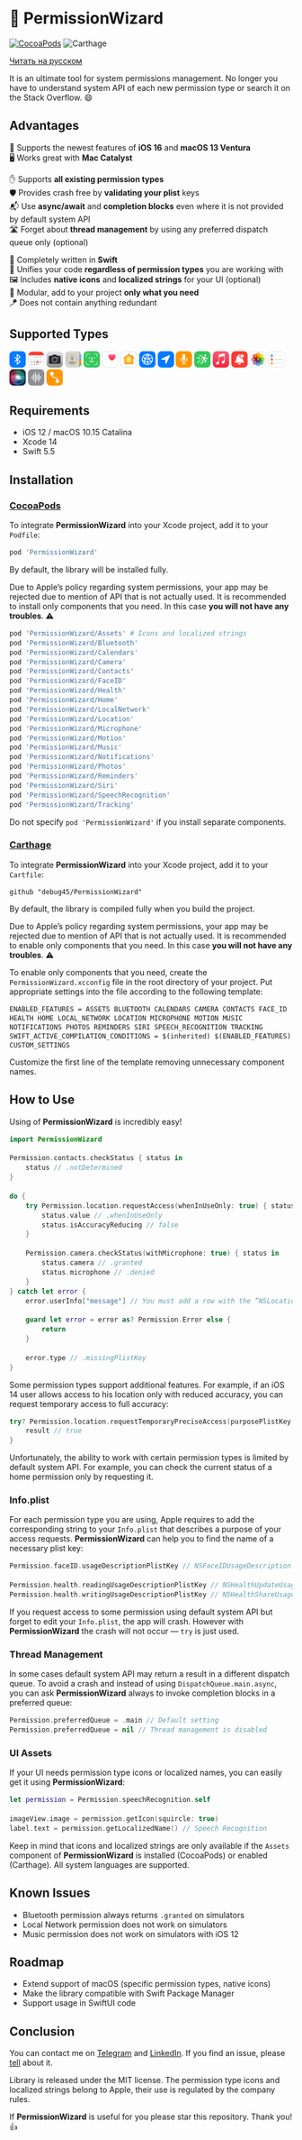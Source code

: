 # 🔮 PermissionWizard

[![CocoaPods](https://img.shields.io/badge/CocoaPods-supported-success)](https://cocoapods.org/pods/PermissionWizard)
![Carthage](https://img.shields.io/badge/Carthage-supported-success)

[Читать на русском](https://github.com/debug45/PermissionWizard/blob/master/README.ru.md)

It is an ultimate tool for system permissions management. No longer you have to understand system API of each new permission type or search it on the Stack Overflow. 😄

## Advantages

📱 Supports the newest features of **iOS 16** and **macOS 13 Ventura**
<br/>
🖥 Works great with **Mac Catalyst**

✋ Supports **all existing permission types**
<br/>
🛡 Provides crash free by **validating your plist** keys
<br/>
📬 Use **async/await** and **completion blocks** even where it is not provided by default system API
<br/>
🛣 Forget about **thread management** by using any preferred dispatch queue only (optional)

🚀 Completely written in **Swift**
<br/>
🍭 Unifies your code **regardless of permission types** you are working with
<br/>
🖼 Includes **native icons** and **localized strings** for your UI (optional)
<br/>
🍕 Modular, add to your project **only what you need**
<br/>
🪁 Does not contain anything redundant

## Supported Types

<img src="https://github.com/debug45/PermissionWizard/raw/master/Documentation/Bluetooth@3x.png" width="29" height="29" title="Bluetooth"/> <img src="https://github.com/debug45/PermissionWizard/raw/master/Documentation/Calendars@3x.png" width="29" height="29" title="Calendars"/> <img src="https://github.com/debug45/PermissionWizard/raw/master/Documentation/Camera@3x.png" width="29" height="29" title="Camera"/> <img src="https://github.com/debug45/PermissionWizard/raw/master/Documentation/Contacts@3x.png" width="29" height="29" title="Contacts"/> <img src="https://github.com/debug45/PermissionWizard/raw/master/Documentation/FaceID@3x.png" width="29" height="29" title="Face ID"/> <img src="https://github.com/debug45/PermissionWizard/raw/master/Documentation/Health@3x.png" width="29" height="29" title="Health"/> <img src="https://github.com/debug45/PermissionWizard/raw/master/Documentation/Home@3x.png" width="29" height="29" title="Home"/> <img src="https://github.com/debug45/PermissionWizard/raw/master/Documentation/LocalNetwork@3x.png" width="29" height="29" title="Local Network"/> <img src="https://github.com/debug45/PermissionWizard/raw/master/Documentation/Location@3x.png" width="29" height="29" title="Location"/> <img src="https://github.com/debug45/PermissionWizard/raw/master/Documentation/Microphone@3x.png" width="29" height="29" title="Microphone"/> <img src="https://github.com/debug45/PermissionWizard/raw/master/Documentation/Motion@3x.png" width="29" height="29" title="Motion"/> <img src="https://github.com/debug45/PermissionWizard/raw/master/Documentation/Music@3x.png" width="29" height="29" title="Music"/> <img src="https://github.com/debug45/PermissionWizard/raw/master/Documentation/Notifications@3x.png" width="29" height="29" title="Notifications"/> <img src="https://github.com/debug45/PermissionWizard/raw/master/Documentation/Photos@3x.png" width="29" height="29" title="Photos"/> <img src="https://github.com/debug45/PermissionWizard/raw/master/Documentation/Reminders@3x.png" width="29" height="29" title="Reminders"/> <img src="https://github.com/debug45/PermissionWizard/raw/master/Documentation/Siri@3x.png" width="29" height="29" title="Siri"/> <img src="https://github.com/debug45/PermissionWizard/raw/master/Documentation/SpeechRecognition@3x.png" width="29" height="29" title="Speech Recognition"/> <img src="https://github.com/debug45/PermissionWizard/raw/master/Documentation/Tracking@3x.png" width="29" height="29" title="Tracking"/>

## Requirements

- iOS 12 / macOS 10.15 Catalina
- Xcode 14
- Swift 5.5

## Installation

### [CocoaPods](https://cocoapods.org)

To integrate **PermissionWizard** into your Xcode project, add it to your `Podfile`:

```ruby
pod 'PermissionWizard'
```

By default, the library will be installed fully.

Due to Apple’s policy regarding system permissions, your app may be rejected due to mention of API that is not actually used. It is recommended to install only components that you need. In this case **you will not have any troubles**. ⚠️

```ruby
pod 'PermissionWizard/Assets' # Icons and localized strings
pod 'PermissionWizard/Bluetooth'
pod 'PermissionWizard/Calendars'
pod 'PermissionWizard/Camera'
pod 'PermissionWizard/Contacts'
pod 'PermissionWizard/FaceID'
pod 'PermissionWizard/Health'
pod 'PermissionWizard/Home'
pod 'PermissionWizard/LocalNetwork'
pod 'PermissionWizard/Location'
pod 'PermissionWizard/Microphone'
pod 'PermissionWizard/Motion'
pod 'PermissionWizard/Music'
pod 'PermissionWizard/Notifications'
pod 'PermissionWizard/Photos'
pod 'PermissionWizard/Reminders'
pod 'PermissionWizard/Siri'
pod 'PermissionWizard/SpeechRecognition'
pod 'PermissionWizard/Tracking'
```

Do not specify `pod 'PermissionWizard'` if you install separate components.

### [Carthage](https://github.com/Carthage/Carthage)

To integrate **PermissionWizard** into your Xcode project, add it to your `Cartfile`:

```ogdl
github "debug45/PermissionWizard"
```

By default, the library is compiled fully when you build the project.

Due to Apple’s policy regarding system permissions, your app may be rejected due to mention of API that is not actually used. It is recommended to enable only components that you need. In this case **you will not have any troubles**. ⚠️

To enable only components that you need, create the `PermissionWizard.xcconfig` file in the root directory of your project. Put appropriate settings into the file according to the following template:

```
ENABLED_FEATURES = ASSETS BLUETOOTH CALENDARS CAMERA CONTACTS FACE_ID HEALTH HOME LOCAL_NETWORK LOCATION MICROPHONE MOTION MUSIC NOTIFICATIONS PHOTOS REMINDERS SIRI SPEECH_RECOGNITION TRACKING
SWIFT_ACTIVE_COMPILATION_CONDITIONS = $(inherited) $(ENABLED_FEATURES) CUSTOM_SETTINGS
```

Customize the first line of the template removing unnecessary component names.

## How to Use

Using of **PermissionWizard** is incredibly easy!

```swift
import PermissionWizard

Permission.contacts.checkStatus { status in
    status // .notDetermined
}

do {
    try Permission.location.requestAccess(whenInUseOnly: true) { status in
        status.value // .whenInUseOnly
        status.isAccuracyReducing // false
    }
    
    Permission.camera.checkStatus(withMicrophone: true) { status in
        status.camera // .granted
        status.microphone // .denied
    }
} catch let error {
    error.userInfo["message"] // You must add a row with the ”NSLocationWhenInUseUsageDescription“ key to your app‘s plist file and specify the reason why you are requesting access to location. This information will be displayed to a user.
    
    guard let error = error as? Permission.Error else {
        return
    }
    
    error.type // .missingPlistKey
}
```

Some permission types support additional features. For example, if an iOS 14 user allows access to his location only with reduced accuracy, you can request temporary access to full accuracy:

```swift
try? Permission.location.requestTemporaryPreciseAccess(purposePlistKey: "Default") { result in
    result // true
}
```

Unfortunately, the ability to work with certain permission types is limited by default system API. For example, you can check the current status of a home permission only by requesting it.

### Info.plist

For each permission type you are using, Apple requires to add the corresponding string to your `Info.plist` that describes a purpose of your access requests. **PermissionWizard** can help you to find the name of a necessary plist key:

```swift
Permission.faceID.usageDescriptionPlistKey // NSFaceIDUsageDescription

Permission.health.readingUsageDescriptionPlistKey // NSHealthUpdateUsageDescription
Permission.health.writingUsageDescriptionPlistKey // NSHealthShareUsageDescription
```

If you request access to some permission using default system API but forget to edit your `Info.plist`, the app will crash. However with **PermissionWizard** the crash will not occur — `try` is just used.

### Thread Management

In some cases default system API may return a result in a different dispatch queue. To avoid a crash and instead of using `DispatchQueue.main.async`, you can ask **PermissionWizard** always to invoke completion blocks in a preferred queue:

```swift
Permission.preferredQueue = .main // Default setting
Permission.preferredQueue = nil // Thread management is disabled
```

### UI Assets

If your UI needs permission type icons or localized names, you can easily get it using **PermissionWizard**:

```swift
let permission = Permission.speechRecognition.self

imageView.image = permission.getIcon(squircle: true)
label.text = permission.getLocalizedName() // Speech Recognition
```

Keep in mind that icons and localized strings are only available if the `Assets` component of **PermissionWizard** is installed (CocoaPods) or enabled (Carthage). All system languages are supported.

## Known Issues

- Bluetooth permission always returns `.granted` on simulators
- Local Network permission does not work on simulators
- Music permission does not work on simulators with iOS 12

## Roadmap

- Extend support of macOS (specific permission types, native icons)
- Make the library compatible with Swift Package Manager
- Support usage in SwiftUI code

## Conclusion

You can contact me on [Telegram](https://t.me/debug45) and [LinkedIn](https://linkedin.com/in/debug45). If you find an issue, please [tell](https://github.com/debug45/PermissionWizard/issues/new) about it.

Library is released under the MIT license. The permission type icons and localized strings belong to Apple, their use is regulated by the company rules.

If **PermissionWizard** is useful for you please star this repository. Thank you! 👍